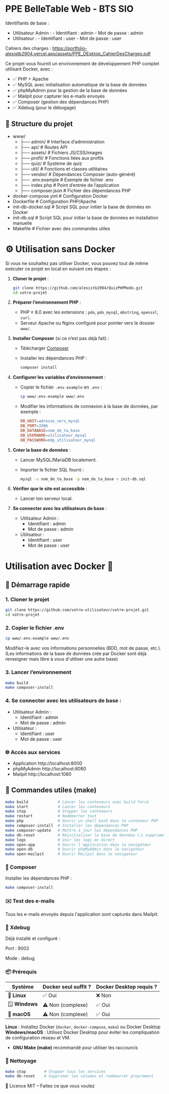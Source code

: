# PPE BelleTable Web - BTS SIO

Identifiants de base : 
-   Utilisateur Admin :
        -   Identifiant : admin
        -   Mot de passe : admin
-   Utilisateur :
        -   Identifiant : user
        -   Mot de passe : user

Cahiers des charges : https://portfolio-alexistb2904.vercel.app/assets/PPE_DEsktop_CahierDesCharges.pdf

Ce projet vous fournit un environnement de développement PHP complet utilisant Docker, avec :

-   ✅ PHP + Apache
-   ✅ MySQL avec initialisation automatique de la base de données
-   ✅ phpMyAdmin pour la gestion de la base de données
-   ✅ Mailpit pour capturer les e-mails envoyés
-   ✅ Composer (gestion des dépendances PHP)
-   ✅ Xdebug (pour le débogage)

## 📁 Structure du projet

-   www/
    -   ├── admin/ # Interface d’administration
    -   ├── api/ # Routes API
    -   ├── assets/ # Fichiers JS/CSS/images
    -   ├── profil/ # Fonctions liées aux profils
    -   ├── quiz/ # Système de quiz
    -   ├── util/ # Fonctions et classes utilitaires
    -   ├── vendor/ # Dépendances Composer (auto-généré)
    -   ├── .env.example # Exemple de fichier .env
    -   ├── index.php # Point d’entrée de l’application
    -   ├── composer.json # Fichier des dépendances PHP
-   docker-compose.yml # Configuration Docker
-   Dockerfile # Configuration PHP/Apache
-   init-db-docker.sql # Script SQL pour initier la base de données en Docker
-   init-db.sql # Script SQL pour initier la base de données en installation manuelle
-   Makefile # Fichier avec des commandes utiles

# ⚙️ Utilisation sans Docker

Si vous ne souhaitez pas utiliser Docker, vous pouvez tout de même exécuter ce projet en local en suivant ces étapes :

1.  **Cloner le projet** :

    ```bash
    git clone https://github.com/alexistb2904/QuizPHPRedo.git
    cd votre-projet
    ```

2.  **Préparer l’environnement PHP** :

    -   PHP ≥ 8.0 avec les extensions : `pdo`, `pdo_mysql`, `mbstring`, `openssl`, `curl`.
    -   Serveur Apache ou Nginx configuré pour pointer vers le dossier `www/`.

3.  **Installer Composer** (si ce n’est pas déjà fait) :

    -   Télécharger [Composer](https://getcomposer.org/)
    -   Installer les dépendances PHP :

        ```bash
        composer install
        ```

4.  **Configurer les variables d’environnement** :

    -   Copier le fichier `.env.example` en `.env` :

        ```bash
        cp www/.env.example www/.env
        ```

    -   Modifier les informations de connexion à la base de données, par exemple :

        ```makefile
        DB_HOST=adresse_vers_mysql
        DB_PORT=3306
        DB_DATABASE=nom_de_ta_base
        DB_USERNAME=utilisateur_mysql
        DB_PASSWORD=mdp_utilisateur_mysql
        ```

5.  **Créer la base de données** :

    -   Lancer MySQL/MariaDB localement.
    -   Importer le fichier SQL fourni :

        ```bash
        mysql -u nom_de_ta_base -p nom_de_ta_base < init-db.sql
        ```

6.  **Vérifier que le site est accessible** :

    -   Lancer ton serveur local.

7.  **Se connecter avec les utilisateurs de base** :
    -   Utilisateur Admin :
        -   Identifiant : admin
        -   Mot de passe : admin
    -   Utilisateur :
        -   Identifiant : user
        -   Mot de passe : user

# Utilisation avec Docker 🐳

## 🚀 Démarrage rapide

### 1. Cloner le projet

```bash
git clone https://github.com/votre-utilisateur/votre-projet.git
cd votre-projet
```

### 2. Copier le fichier .env

```bash
cp www/.env.example www/.env
```

Modifiez-le avec vos informations personnelles (BDD, mot de passe, etc.).
(Les informations de la base de données crée par Docker sont déjà renseigner mais libre à vous d'utiliser une autre base)

### 3. Lancer l’environnement

```bash
make build
make composer-install
```

### 4. Se connecter avec les utilisateurs de base :

-   Utilisateur Admin :
    -   Identifiant : admin
    -   Mot de passe : admin
-   Utilisateur :
    -   Identifiant : user
    -   Mot de passe : user

### 🌐 Accès aux services

-   Application http://localhost:8000
-   phpMyAdmin http://localhost:8080
-   Mailpit http://localhost:1080

## 🔧 Commandes utiles (make)

```bash
make build             # Lancer les conteneurs avec build forcé
make start             # Lancer les conteneurs
make stop              # Stopper les conteneurs
make restart           # Redémarrer tout
make php               # Ouvrir un shell bash dans le conteneur PHP
make composer-install  # Installer les dépendances PHP
make composer-update   # Mettre à jour les dépendances PHP
make db-reset          # Réinitialiser la base de données (⚠️ supprime les données)
make logs              # Voir les logs en direct
make open-app          # Ouvrir l'application dans le navigateur
make open-db           # Ouvrir phpMyAdmin dans le navigateur
make open-mailpit      # Ouvrir Mailpit dans le navigateur
```

### 🐘 Composer

Installer les dépendances PHP :

```bash
make composer-install
```

### ✉️ Test des e-mails

Tous les e-mails envoyés depuis l'application sont capturés dans Mailpit.

### 🐞 Xdebug

Déjà installé et configuré :

Port : 9003

Mode : debug

### 📦 Prérequis

| Système        | Docker seul suffit ? | Docker Desktop requis ? |
| -------------- | -------------------- | ----------------------- |
| 🐧 **Linux**   | ✅ Oui               | ❌ Non                  |
| 🪟 **Windows** | ⚠️ Non (complexe)    | ✅ Oui                  |
| 🍏 **macOS**   | ⚠️ Non (complexe)    | ✅ Oui                  |

**Linux** : Installez Docker (`docker`, `docker-compose`, `make`) ou Docker Desktop
**Windows/macOS** : Utilisez Docker Desktop pour éviter les compliquation de configuration réseau et VM.

-   **GNU Make (make)** recommandé pour utiliser les raccourcis

### 🧹 Nettoyage

```bash
make stop        # Stopper tous les services
make db-reset    # Supprimer les volumes et redémarrer proprement
```

📄 Licence
MIT – Faites ce que vous voulez
